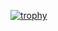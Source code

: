 [![trophy](https://github-profile-trophy.vercel.app/?username=eldersoon&&theme=dracula)](https://github.com/ryo-ma/github-profile-trophy)

